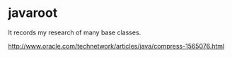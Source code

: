 # javaroot
It records my research of many base classes.



http://www.oracle.com/technetwork/articles/java/compress-1565076.html
